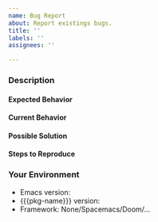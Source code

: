 ```yaml
---
name: Bug Report
about: Report existings bugs.
title: ''
labels: ''
assignees: ''

---
```


<!-- Check that the issue has not already been reported. -->
<!-- Check that the issue is not part of an active pull request. -->

### Description

#### Expected Behavior

<!-- Tell us what should happen -->

#### Current Behavior

<!-- Tell us what happens instead of the expected behavior -->

#### Possible Solution

<!-- Not obligatory, but suggest a fix/reason for the bug, -->
<!-- or ideas how to implement the addition or change -->

#### Steps to Reproduce

<!-- Provide a link to a live example, or an unambiguous set of steps to -->
<!-- reproduce this bug. Include code to reproduce, if relevant -->

### Your Environment

<!-- Include as many relevant details about the environment you experienced the bug in -->
<!-- Get the Emacs version with M-x emacs-version -->
<!-- Get the package version with M-x {{{pkg-name}}}-version -->

- Emacs version:
- {{{pkg-name}}} version:
- Framework: None/Spacemacs/Doom/...
